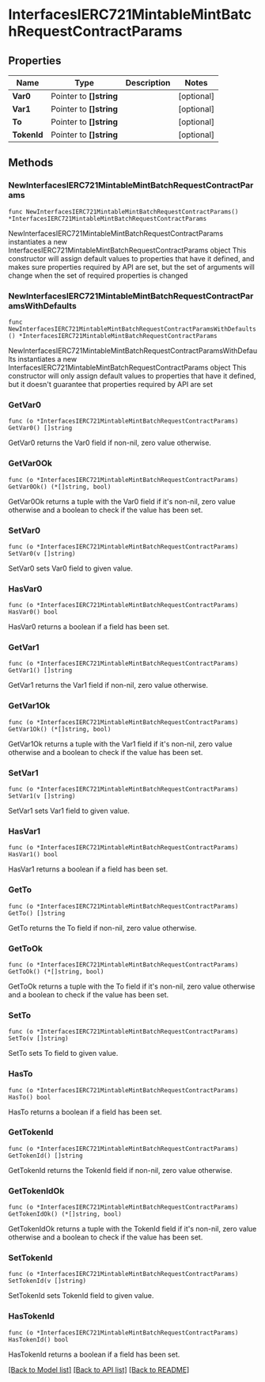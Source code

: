 # InterfacesIERC721MintableMintBatchRequestContractParams

## Properties

Name | Type | Description | Notes
------------ | ------------- | ------------- | -------------
**Var0** | Pointer to **[]string** |  | [optional] 
**Var1** | Pointer to **[]string** |  | [optional] 
**To** | Pointer to **[]string** |  | [optional] 
**TokenId** | Pointer to **[]string** |  | [optional] 

## Methods

### NewInterfacesIERC721MintableMintBatchRequestContractParams

`func NewInterfacesIERC721MintableMintBatchRequestContractParams() *InterfacesIERC721MintableMintBatchRequestContractParams`

NewInterfacesIERC721MintableMintBatchRequestContractParams instantiates a new InterfacesIERC721MintableMintBatchRequestContractParams object
This constructor will assign default values to properties that have it defined,
and makes sure properties required by API are set, but the set of arguments
will change when the set of required properties is changed

### NewInterfacesIERC721MintableMintBatchRequestContractParamsWithDefaults

`func NewInterfacesIERC721MintableMintBatchRequestContractParamsWithDefaults() *InterfacesIERC721MintableMintBatchRequestContractParams`

NewInterfacesIERC721MintableMintBatchRequestContractParamsWithDefaults instantiates a new InterfacesIERC721MintableMintBatchRequestContractParams object
This constructor will only assign default values to properties that have it defined,
but it doesn't guarantee that properties required by API are set

### GetVar0

`func (o *InterfacesIERC721MintableMintBatchRequestContractParams) GetVar0() []string`

GetVar0 returns the Var0 field if non-nil, zero value otherwise.

### GetVar0Ok

`func (o *InterfacesIERC721MintableMintBatchRequestContractParams) GetVar0Ok() (*[]string, bool)`

GetVar0Ok returns a tuple with the Var0 field if it's non-nil, zero value otherwise
and a boolean to check if the value has been set.

### SetVar0

`func (o *InterfacesIERC721MintableMintBatchRequestContractParams) SetVar0(v []string)`

SetVar0 sets Var0 field to given value.

### HasVar0

`func (o *InterfacesIERC721MintableMintBatchRequestContractParams) HasVar0() bool`

HasVar0 returns a boolean if a field has been set.

### GetVar1

`func (o *InterfacesIERC721MintableMintBatchRequestContractParams) GetVar1() []string`

GetVar1 returns the Var1 field if non-nil, zero value otherwise.

### GetVar1Ok

`func (o *InterfacesIERC721MintableMintBatchRequestContractParams) GetVar1Ok() (*[]string, bool)`

GetVar1Ok returns a tuple with the Var1 field if it's non-nil, zero value otherwise
and a boolean to check if the value has been set.

### SetVar1

`func (o *InterfacesIERC721MintableMintBatchRequestContractParams) SetVar1(v []string)`

SetVar1 sets Var1 field to given value.

### HasVar1

`func (o *InterfacesIERC721MintableMintBatchRequestContractParams) HasVar1() bool`

HasVar1 returns a boolean if a field has been set.

### GetTo

`func (o *InterfacesIERC721MintableMintBatchRequestContractParams) GetTo() []string`

GetTo returns the To field if non-nil, zero value otherwise.

### GetToOk

`func (o *InterfacesIERC721MintableMintBatchRequestContractParams) GetToOk() (*[]string, bool)`

GetToOk returns a tuple with the To field if it's non-nil, zero value otherwise
and a boolean to check if the value has been set.

### SetTo

`func (o *InterfacesIERC721MintableMintBatchRequestContractParams) SetTo(v []string)`

SetTo sets To field to given value.

### HasTo

`func (o *InterfacesIERC721MintableMintBatchRequestContractParams) HasTo() bool`

HasTo returns a boolean if a field has been set.

### GetTokenId

`func (o *InterfacesIERC721MintableMintBatchRequestContractParams) GetTokenId() []string`

GetTokenId returns the TokenId field if non-nil, zero value otherwise.

### GetTokenIdOk

`func (o *InterfacesIERC721MintableMintBatchRequestContractParams) GetTokenIdOk() (*[]string, bool)`

GetTokenIdOk returns a tuple with the TokenId field if it's non-nil, zero value otherwise
and a boolean to check if the value has been set.

### SetTokenId

`func (o *InterfacesIERC721MintableMintBatchRequestContractParams) SetTokenId(v []string)`

SetTokenId sets TokenId field to given value.

### HasTokenId

`func (o *InterfacesIERC721MintableMintBatchRequestContractParams) HasTokenId() bool`

HasTokenId returns a boolean if a field has been set.


[[Back to Model list]](../README.md#documentation-for-models) [[Back to API list]](../README.md#documentation-for-api-endpoints) [[Back to README]](../README.md)


